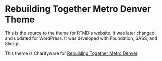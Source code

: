 # Rebuilding Together Metro Denver Theme

This is the source to the theme for RTMD's website. It was later changed
and updated for WordPress.
It was developed with Foundation, SASS, and Slick.js.

This theme is Charityware for [Rebuilding Together Metro Denver](https://www.coloradogives.org/rebuildingtogether/overview).
